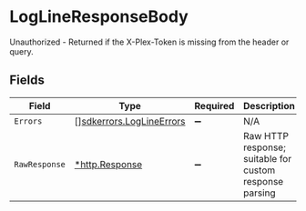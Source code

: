 # LogLineResponseBody

Unauthorized - Returned if the X-Plex-Token is missing from the header or query.


## Fields

| Field                                                                | Type                                                                 | Required                                                             | Description                                                          |
| -------------------------------------------------------------------- | -------------------------------------------------------------------- | -------------------------------------------------------------------- | -------------------------------------------------------------------- |
| `Errors`                                                             | [][sdkerrors.LogLineErrors](../../models/sdkerrors/loglineerrors.md) | :heavy_minus_sign:                                                   | N/A                                                                  |
| `RawResponse`                                                        | [*http.Response](https://pkg.go.dev/net/http#Response)               | :heavy_minus_sign:                                                   | Raw HTTP response; suitable for custom response parsing              |